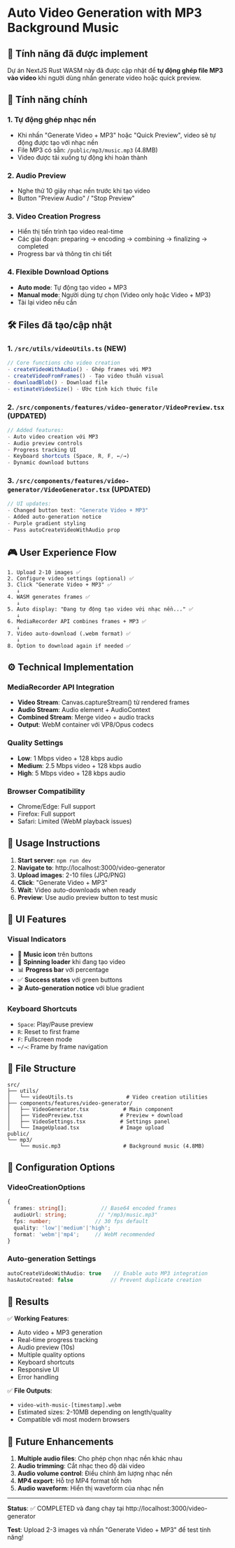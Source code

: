 # Auto Video Generation with MP3 Background Music

## 🎯 Tính năng đã được implement

Dự án NextJS Rust WASM này đã được cập nhật để **tự động ghép file MP3 vào video** khi người dùng nhấn generate video hoặc quick preview.

## 🎵 Tính năng chính

### 1. **Tự động ghép nhạc nền**
- Khi nhấn "Generate Video + MP3" hoặc "Quick Preview", video sẽ tự động được tạo với nhạc nền
- File MP3 có sẵn: `/public/mp3/music.mp3` (4.8MB)
- Video được tải xuống tự động khi hoàn thành

### 2. **Audio Preview**
- Nghe thử 10 giây nhạc nền trước khi tạo video
- Button "Preview Audio" / "Stop Preview"

### 3. **Video Creation Progress**
- Hiển thị tiến trình tạo video real-time
- Các giai đoạn: preparing → encoding → combining → finalizing → completed
- Progress bar và thông tin chi tiết

### 4. **Flexible Download Options**
- **Auto mode**: Tự động tạo video + MP3
- **Manual mode**: Người dùng tự chọn (Video only hoặc Video + MP3)
- Tải lại video nếu cần

## 🛠 Files đã tạo/cập nhật

### 1. **`/src/utils/videoUtils.ts`** (NEW)
```typescript
// Core functions cho video creation
- createVideoWithAudio() - Ghép frames với MP3
- createVideoFromFrames() - Tạo video thuần visual 
- downloadBlob() - Download file
- estimateVideoSize() - Ước tính kích thước file
```

### 2. **`/src/components/features/video-generator/VideoPreview.tsx`** (UPDATED)
```typescript
// Added features:
- Auto video creation với MP3
- Audio preview controls
- Progress tracking UI
- Keyboard shortcuts (Space, R, F, ←/→)
- Dynamic download buttons
```

### 3. **`/src/components/features/video-generator/VideoGenerator.tsx`** (UPDATED)
```typescript
// UI updates:
- Changed button text: "Generate Video + MP3"
- Added auto-generation notice
- Purple gradient styling
- Pass autoCreateVideoWithAudio prop
```

## 🎮 User Experience Flow

```
1. Upload 2-10 images ✅
2. Configure video settings (optional) ✅
3. Click "Generate Video + MP3" ✅
   ↓
4. WASM generates frames ✅
   ↓
5. Auto display: "Đang tự động tạo video với nhạc nền..." ✅
   ↓
6. MediaRecorder API combines frames + MP3 ✅
   ↓
7. Video auto-download (.webm format) ✅
   ↓
8. Option to download again if needed ✅
```

## ⚙️ Technical Implementation

### MediaRecorder API Integration
- **Video Stream**: Canvas.captureStream() từ rendered frames
- **Audio Stream**: Audio element + AudioContext
- **Combined Stream**: Merge video + audio tracks
- **Output**: WebM container với VP8/Opus codecs

### Quality Settings
- **Low**: 1 Mbps video + 128 kbps audio
- **Medium**: 2.5 Mbps video + 128 kbps audio  
- **High**: 5 Mbps video + 128 kbps audio

### Browser Compatibility
- Chrome/Edge: Full support
- Firefox: Full support
- Safari: Limited (WebM playback issues)

## 🚀 Usage Instructions

1. **Start server**: `npm run dev`
2. **Navigate to**: http://localhost:3000/video-generator
3. **Upload images**: 2-10 files (JPG/PNG)
4. **Click**: "Generate Video + MP3"
5. **Wait**: Video auto-downloads when ready
6. **Preview**: Use audio preview button to test music

## 🎨 UI Features

### Visual Indicators
- 🎵 **Music icon** trên buttons
- 🔄 **Spinning loader** khi đang tạo video
- 📊 **Progress bar** với percentage
- ✅ **Success states** với green buttons
- 🎬 **Auto-generation notice** với blue gradient

### Keyboard Shortcuts
- `Space`: Play/Pause preview
- `R`: Reset to first frame
- `F`: Fullscreen mode
- `←/→`: Frame by frame navigation

## 📁 File Structure

```
src/
├── utils/
│   └── videoUtils.ts                 # Video creation utilities
├── components/features/video-generator/
│   ├── VideoGenerator.tsx           # Main component
│   ├── VideoPreview.tsx            # Preview + download
│   ├── VideoSettings.tsx           # Settings panel
│   └── ImageUpload.tsx             # Image upload
public/
└── mp3/
    └── music.mp3                    # Background music (4.8MB)
```

## 🔧 Configuration Options

### VideoCreationOptions
```typescript
{
  frames: string[];           // Base64 encoded frames
  audioUrl: string;          // "/mp3/music.mp3"
  fps: number;              // 30 fps default
  quality: 'low'|'medium'|'high';
  format: 'webm'|'mp4';     // WebM recommended
}
```

### Auto-generation Settings
```typescript
autoCreateVideoWithAudio: true    // Enable auto MP3 integration
hasAutoCreated: false            // Prevent duplicate creation
```

## 🎯 Results

✅ **Working Features**:
- Auto video + MP3 generation
- Real-time progress tracking  
- Audio preview (10s)
- Multiple quality options
- Keyboard shortcuts
- Responsive UI
- Error handling

✅ **File Outputs**:
- `video-with-music-[timestamp].webm`
- Estimated sizes: 2-10MB depending on length/quality
- Compatible với most modern browsers

## 🔮 Future Enhancements

1. **Multiple audio files**: Cho phép chọn nhạc nền khác nhau
2. **Audio trimming**: Cắt nhạc theo độ dài video
3. **Audio volume control**: Điều chỉnh âm lượng nhạc nền
4. **MP4 export**: Hỗ trợ MP4 format tốt hơn
5. **Audio waveform**: Hiển thị waveform của nhạc nền

---

**Status**: ✅ COMPLETED và đang chạy tại http://localhost:3000/video-generator

**Test**: Upload 2-3 images và nhấn "Generate Video + MP3" để test tính năng!